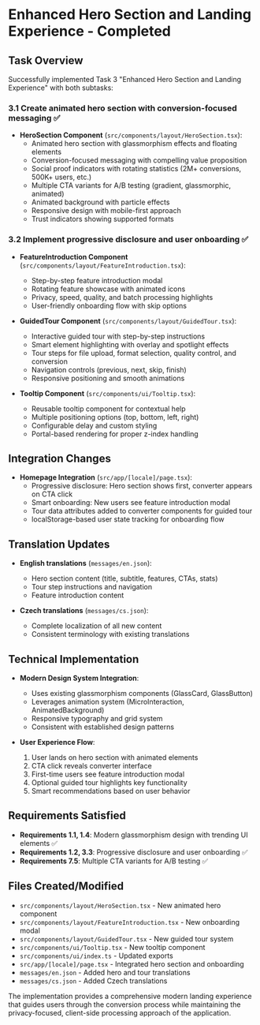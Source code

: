 # Enhanced Hero Section and Landing Experience - Completed

## Task Overview
Successfully implemented Task 3 "Enhanced Hero Section and Landing Experience" with both subtasks:

### 3.1 Create animated hero section with conversion-focused messaging ✅
- **HeroSection Component** (`src/components/layout/HeroSection.tsx`):
  - Animated hero section with glassmorphism effects and floating elements
  - Conversion-focused messaging with compelling value proposition
  - Social proof indicators with rotating statistics (2M+ conversions, 500K+ users, etc.)
  - Multiple CTA variants for A/B testing (gradient, glassmorphic, animated)
  - Animated background with particle effects
  - Responsive design with mobile-first approach
  - Trust indicators showing supported formats

### 3.2 Implement progressive disclosure and user onboarding ✅
- **FeatureIntroduction Component** (`src/components/layout/FeatureIntroduction.tsx`):
  - Step-by-step feature introduction modal
  - Rotating feature showcase with animated icons
  - Privacy, speed, quality, and batch processing highlights
  - User-friendly onboarding flow with skip options

- **GuidedTour Component** (`src/components/layout/GuidedTour.tsx`):
  - Interactive guided tour with step-by-step instructions
  - Smart element highlighting with overlay and spotlight effects
  - Tour steps for file upload, format selection, quality control, and conversion
  - Navigation controls (previous, next, skip, finish)
  - Responsive positioning and smooth animations

- **Tooltip Component** (`src/components/ui/Tooltip.tsx`):
  - Reusable tooltip component for contextual help
  - Multiple positioning options (top, bottom, left, right)
  - Configurable delay and custom styling
  - Portal-based rendering for proper z-index handling

## Integration Changes
- **Homepage Integration** (`src/app/[locale]/page.tsx`):
  - Progressive disclosure: Hero section shows first, converter appears on CTA click
  - Smart onboarding: New users see feature introduction modal
  - Tour data attributes added to converter components for guided tour
  - localStorage-based user state tracking for onboarding flow

## Translation Updates
- **English translations** (`messages/en.json`):
  - Hero section content (title, subtitle, features, CTAs, stats)
  - Tour step instructions and navigation
  - Feature introduction content

- **Czech translations** (`messages/cs.json`):
  - Complete localization of all new content
  - Consistent terminology with existing translations

## Technical Implementation
- **Modern Design System Integration**:
  - Uses existing glassmorphism components (GlassCard, GlassButton)
  - Leverages animation system (MicroInteraction, AnimatedBackground)
  - Responsive typography and grid system
  - Consistent with established design patterns

- **User Experience Flow**:
  1. User lands on hero section with animated elements
  2. CTA click reveals converter interface
  3. First-time users see feature introduction modal
  4. Optional guided tour highlights key functionality
  5. Smart recommendations based on user behavior

## Requirements Satisfied
- **Requirements 1.1, 1.4**: Modern glassmorphism design with trending UI elements ✅
- **Requirements 1.2, 3.3**: Progressive disclosure and user onboarding ✅
- **Requirements 7.5**: Multiple CTA variants for A/B testing ✅

## Files Created/Modified
- `src/components/layout/HeroSection.tsx` - New animated hero component
- `src/components/layout/FeatureIntroduction.tsx` - New onboarding modal
- `src/components/layout/GuidedTour.tsx` - New guided tour system
- `src/components/ui/Tooltip.tsx` - New tooltip component
- `src/components/ui/index.ts` - Updated exports
- `src/app/[locale]/page.tsx` - Integrated hero section and onboarding
- `messages/en.json` - Added hero and tour translations
- `messages/cs.json` - Added Czech translations

The implementation provides a comprehensive modern landing experience that guides users through the conversion process while maintaining the privacy-focused, client-side processing approach of the application.